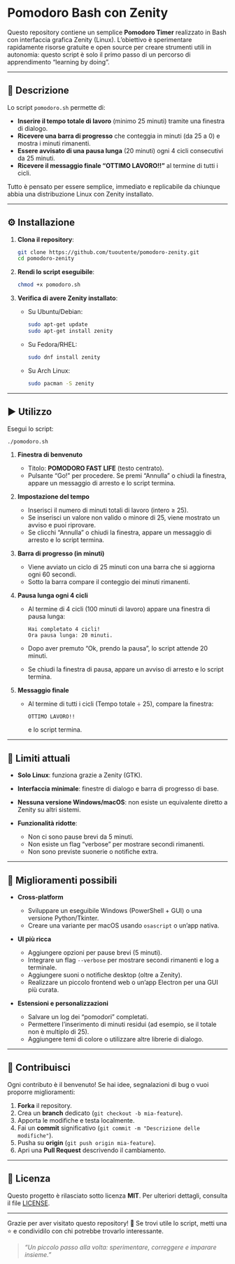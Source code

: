 # Pomodoro Bash con Zenity

Questo repository contiene un semplice **Pomodoro Timer** realizzato in Bash con interfaccia grafica Zenity (Linux). L’obiettivo è sperimentare rapidamente risorse gratuite e open source per creare strumenti utili in autonomia: questo script è solo il primo passo di un percorso di apprendimento “learning by doing”.

---

## 📖 Descrizione

Lo script `pomodoro.sh` permette di:

* **Inserire il tempo totale di lavoro** (minimo 25 minuti) tramite una finestra di dialogo.
* **Ricevere una barra di progresso** che conteggia in minuti (da 25 a 0) e mostra i minuti rimanenti.
* **Essere avvisato di una pausa lunga** (20 minuti) ogni 4 cicli consecutivi da 25 minuti.
* **Ricevere il messaggio finale “OTTIMO LAVORO!!”** al termine di tutti i cicli.

Tutto è pensato per essere semplice, immediato e replicabile da chiunque abbia una distribuzione Linux con Zenity installato.

---

## ⚙️ Installazione

1. **Clona il repository**:

   ```bash
   git clone https://github.com/tuoutente/pomodoro-zenity.git
   cd pomodoro-zenity
   ```

2. **Rendi lo script eseguibile**:

   ```bash
   chmod +x pomodoro.sh
   ```

3. **Verifica di avere Zenity installato**:

   * Su Ubuntu/Debian:

     ```bash
     sudo apt-get update
     sudo apt-get install zenity
     ```
   * Su Fedora/RHEL:

     ```bash
     sudo dnf install zenity
     ```
   * Su Arch Linux:

     ```bash
     sudo pacman -S zenity
     ```

---

## ▶️ Utilizzo

Esegui lo script:

```bash
./pomodoro.sh
```

1. **Finestra di benvenuto**

   * Titolo: **POMODORO FAST LIFE** (testo centrato).
   * Pulsante “Go!” per procedere. Se premi “Annulla” o chiudi la finestra, appare un messaggio di arresto e lo script termina.

2. **Impostazione del tempo**

   * Inserisci il numero di minuti totali di lavoro (intero ≥ 25).
   * Se inserisci un valore non valido o minore di 25, viene mostrato un avviso e puoi riprovare.
   * Se clicchi “Annulla” o chiudi la finestra, appare un messaggio di arresto e lo script termina.

3. **Barra di progresso (in minuti)**

   * Viene avviato un ciclo di 25 minuti con una barra che si aggiorna ogni 60 secondi.
   * Sotto la barra compare il conteggio dei minuti rimanenti.

4. **Pausa lunga ogni 4 cicli**

   * Al termine di 4 cicli (100 minuti di lavoro) appare una finestra di pausa lunga:

     ```
     Hai completato 4 cicli!
     Ora pausa lunga: 20 minuti.
     ```
   * Dopo aver premuto “Ok, prendo la pausa”, lo script attende 20 minuti.
   * Se chiudi la finestra di pausa, appare un avviso di arresto e lo script termina.

5. **Messaggio finale**

   * Al termine di tutti i cicli (Tempo totale ÷ 25), compare la finestra:

     ```
     OTTIMO LAVORO!!
     ```

     e lo script termina.

---

## 🚧 Limiti attuali

* **Solo Linux**: funziona grazie a Zenity (GTK).
* **Interfaccia minimale**: finestre di dialogo e barra di progresso di base.
* **Nessuna versione Windows/macOS**: non esiste un equivalente diretto a Zenity su altri sistemi.
* **Funzionalità ridotte**:

  * Non ci sono pause brevi da 5 minuti.
  * Non esiste un flag “verbose” per mostrare secondi rimanenti.
  * Non sono previste suonerie o notifiche extra.

---

## 🌱 Miglioramenti possibili

* **Cross‐platform**

  * Sviluppare un eseguibile Windows (PowerShell + GUI) o una versione Python/Tkinter.
  * Creare una variante per macOS usando `osascript` o un’app nativa.

* **UI più ricca**

  * Aggiungere opzioni per pause brevi (5 minuti).
  * Integrare un flag `--verbose` per mostrare secondi rimanenti e log a terminale.
  * Aggiungere suoni o notifiche desktop (oltre a Zenity).
  * Realizzare un piccolo frontend web o un’app Electron per una GUI più curata.

* **Estensioni e personalizzazioni**

  * Salvare un log dei “pomodori” completati.
  * Permettere l’inserimento di minuti residui (ad esempio, se il totale non è multiplo di 25).
  * Aggiungere temi di colore o utilizzare altre librerie di dialogo.

---

## 🙌 Contribuisci

Ogni contributo è il benvenuto! Se hai idee, segnalazioni di bug o vuoi proporre miglioramenti:

1. **Forka** il repository.
2. Crea un **branch** dedicato (`git checkout -b mia-feature`).
3. Apporta le modifiche e testa localmente.
4. Fai un **commit** significativo (`git commit -m "Descrizione delle modifiche"`).
5. Pusha su **origin** (`git push origin mia-feature`).
6. Apri una **Pull Request** descrivendo il cambiamento.

---

## 📄 Licenza

Questo progetto è rilasciato sotto licenza **MIT**. Per ulteriori dettagli, consulta il file [LICENSE](LICENSE).

---

Grazie per aver visitato questo repository! 🚀
Se trovi utile lo script, metti una ⭐ e condividilo con chi potrebbe trovarlo interessante.

> *“Un piccolo passo alla volta: sperimentare, correggere e imparare insieme.”*

```
```

